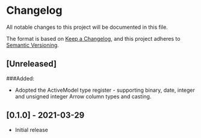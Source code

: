 # Changelog
All notable changes to this project will be documented in this file.

The format is based on [Keep a Changelog](https://keepachangelog.com/en/1.0.0/),
and this project adheres to [Semantic Versioning](https://semver.org/spec/v2.0.0.html).

## [Unreleased]
###Added:
- Adopted the ActiveModel type register - supporting binary, date, integer and unsigned integer Arrow column types and casting.

## [0.1.0] - 2021-03-29

- Initial release
